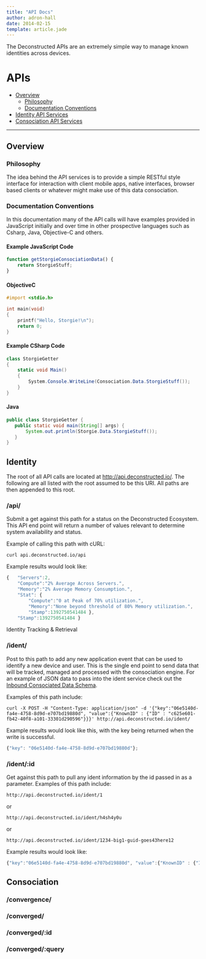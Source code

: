 ```yaml
---
title: "API Docs"
author: adron-hall
date: 2014-02-15
template: article.jade
---
```


The Deconstructed APIs are an extremely simple way to manage known identities across devices.

<span class="more"></span>

APIs
===

*   [Overview](#overview)
    *   [Philosophy](#philosophy)
    *   [Documentation Conventions](#conventions)
*   [Identity API Services](#consociation)
*   [Consociation API Services](#identity)

* * *

<h2 id="overview">Overview</h2>

<h3 id="philosophy">Philosophy</h3>

The idea behind the API services is to provide a simple RESTful style interface for interaction with client mobile apps, native interfaces, browser based clients or whatever might make use of this data consociation.

<h3 id="conventions">Documentation Conventions</h3>

In this documentation many of the API calls will have examples provided in JavaScript initially and over time in other prospective languages such as Csharp, Java, Objective-C and others.

#### Example JavaScript Code

```javascript
function getStorgieConsociationData() {
    return StorgieStuff;
}
```

#### ObjectiveC

```objectivec
#import <stdio.h>

int main(void)
{
    printf("Hello, Storgie!\n");
    return 0;
}
```

#### Example CSharp Code

```cs
class StorgieGetter
{
    static void Main()
    {
        System.Console.WriteLine(Consociation.Data.StorgieStuff());
    }
}
```

#### Java

```java
public class StorgieGetter {
   public static void main(String[] args) {
       System.out.println(Storgie.Data.StorgieStuff());
   }
}
```

<h2 id="identity">Identity</h2>

The root of all API calls are located at http://api.deconstructed.io/. The following are all listed with the root assumed to be this URI. All paths are then appended to this root.

### /api/

Submit a get against this path for a status on the Deconstructed Ecosystem. This API end point will return a number of values relevant to determine system availability and status.

Example of calling this path with cURL:

    curl api.deconstructed.io/api

Example results would look like:

```javascript
{   "Servers":2,
    "Compute":"2% Average Across Servers.",
    "Memory":"2% Average Memory Consumption.",
    "Stat": {
        "Compute":"0 at Peak of 70% utilization.",
        "Memory":"None beyond threshold of 80% Memory utilization.",
        "Stamp":1392750541484 },
    "Stamp":1392750541484 }
```

Identity Tracking & Retrieval

### /ident/

Post to this path to add any new application event that can be used to identify a new device and user. This is the single end point to send data that will be tracked, managed and processed with the consociation engine. For an example of JSON data to pass into the ident service check out the [Inbound Consociated Data Schema](/articles/inbound-data-schema/).

Examples of this path include:

    curl -X POST -H "Content-Type: application/json" -d '{"key":"06e5140d-fa4e-4758-8d9d-e707bd19880d", "value":{"KnownID" : {"ID" : "c625e601-fb42-40f8-a101-33301d290596"}}}' http://api.deconstructed.io/ident/

Example results would look like this, with the key being returned when the write is successful.

```javascript
{"key": "06e5140d-fa4e-4758-8d9d-e707bd19880d"};
```

### /ident/:id

Get against this path to pull any ident information by the id passed in as a parameter. Examples of this path include:

    http://api.deconstructed.io/ident/1

or

    http://api.deconstructed.io/ident/h4sh4y0u

or

    http://api.deconstructed.io/ident/1234-big1-guid-goes43here12


Example results would look like:

```javascript
{"key":"06e5140d-fa4e-4758-8d9d-e707bd19880d", "value":{"KnownID" : {"ID" : "c625e601-fb42-40f8-a101-33301d290596"}}}
```

<h2 id="consociation">Consociation</h2>

### /convergence/

### /converged/

### /converged/:id

### /converged/:query